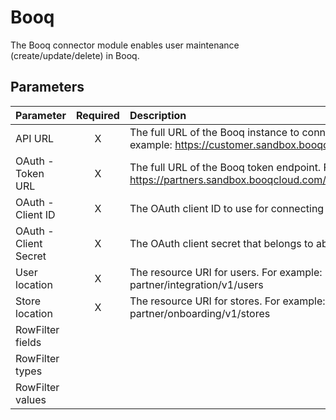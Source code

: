 # Booq

The Booq connector module enables user maintenance
(create/update/delete) in Booq.

## Parameters

|       Parameter       | Required |                                                 Description                                                 |
|:----------------------|:--------:|:------------------------------------------------------------------------------------------------------------|
| API URL               |    X     | The full URL of the Booq instance to connect to. For example:   https://customer.sandbox.booqcloud.com      |
| OAuth - Token URL     |    X     | The full URL of the Booq token endpoint. For example:   https://partners.sandbox.booqcloud.com/oauth2/token |
| OAuth - Client ID     |    X     | The OAuth client ID to use for connecting to Booq                                                           |
| OAuth - Client Secret |    X     | The OAuth client secret that belongs to above client ID                                                     |
| User location         |    X     | The resource URI for users. For example:   partner/integration/v1/users                                     |
| Store location        |    X     | The resource URI for stores. For example:   partner/onboarding/v1/stores                                    |
| RowFilter fields      |          |                                                                                                             |
| RowFilter types       |          |                                                                                                             |
| RowFilter values      |          |                                                                                                             |
